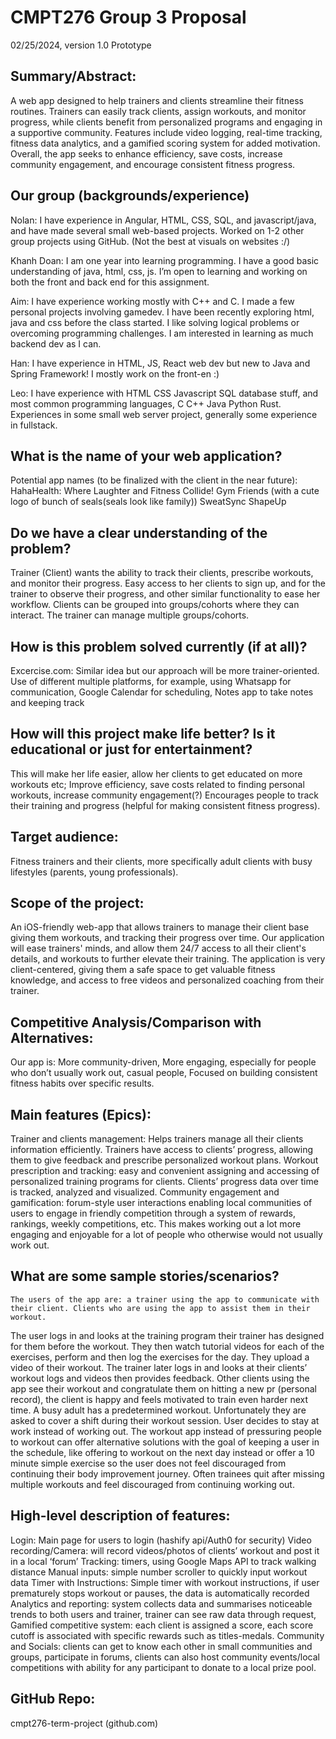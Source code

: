 # CMPT276 Group 3 Proposal
02/25/2024, version 1.0 Prototype

## Summary/Abstract:

A web app designed to help trainers and clients streamline their fitness routines. Trainers can easily track clients, assign workouts, and monitor progress, while clients benefit from personalized programs and engaging in a supportive community. Features include video logging, real-time tracking, fitness data analytics, and a gamified scoring system for added motivation. Overall, the app seeks to enhance efficiency, save costs, increase community engagement, and encourage consistent fitness progress.

## Our group (backgrounds/experience)

Nolan: I have experience in Angular, HTML, CSS, SQL, and javascript/java, and have made several small web-based projects. Worked on 1-2 other group projects using GitHub. (Not the best at visuals on websites :/) 

Khanh Doan: I am one year into learning programming. I have a good basic understanding of java, html, css, js. I’m open to learning and working on both the front and back end for this assignment.

Aim: I have experience working mostly with C++ and C. I made a few personal projects involving gamedev. I have been recently exploring html, java and css before the class started. I like solving logical problems or overcoming programming challenges. I am interested in learning as much backend dev as I can.

Han: I have experience in HTML, JS, React web dev but new to Java and Spring Framework! I mostly work on the front-en :)

Leo: I have experience with HTML CSS Javascript SQL database stuff, and most common programming languages, C C++ Java Python Rust. Experiences in some small web server project, generally some experience in fullstack. 

## What is the name of your web application?
Potential app names (to be finalized with the client in the near future):
HahaHealth: Where Laughter and Fitness Collide! 
Gym Friends (with a cute logo of bunch of seals(seals look like family))
SweatSync
ShapeUp

## Do we have a clear understanding of the problem?
Trainer (Client) wants the ability to track their clients, prescribe workouts, and monitor their progress. Easy access to her clients to sign up, and for the trainer to observe their progress, and other similar functionality to ease her workflow. Clients can be grouped into groups/cohorts where they can interact. The trainer can manage multiple groups/cohorts.

## How is this problem solved currently (if at all)?
Excercise.com: Similar idea but our approach will be more trainer-oriented.
Use of different multiple platforms, for example, using Whatsapp for communication, Google Calendar for scheduling, Notes app to take notes and keeping track

## How will this project make life better? Is it educational or just for entertainment?
This will make her life easier, allow her clients to get educated on more workouts etc;
Improve efficiency, save costs related to finding personal workouts, increase community engagement(?)
Encourages people to track their training and progress (helpful for making consistent fitness progress).

## Target audience:
Fitness trainers and their clients, more specifically adult clients with busy lifestyles (parents, young professionals).

## Scope of the project:
An iOS-friendly web-app that allows trainers to manage their client base giving them workouts, and tracking their progress over time. Our application will ease trainers' minds, and allow them 24/7 access to all their client's details, and workouts to further elevate their training. The application is very client-centered, giving them a safe space to get valuable fitness knowledge, and access to free videos and personalized coaching from their trainer.

## Competitive Analysis/Comparison with Alternatives:
Our app is:
More community-driven, 
More engaging, especially for people who don’t usually work out, casual people,
Focused on building consistent fitness habits over specific results.

## Main features (Epics):
Trainer and clients management: Helps trainers manage all their clients information efficiently. Trainers have access to clients’ progress, allowing them to give feedback and prescribe personalized workout plans.
Workout prescription and tracking: easy and convenient assigning and accessing of personalized training programs for clients. Clients’ progress data over time is tracked, analyzed and visualized.
Community engagement and gamification: forum-style user interactions enabling local communities of users to engage in friendly competition through a system of rewards, rankings, weekly competitions, etc. This makes working out a lot more engaging and enjoyable for a lot of people who otherwise would not usually work out.

## What are some sample stories/scenarios? 
	The users of the app are: a trainer using the app to communicate with their client. Clients who are using the app to assist them in their workout. 
The user logs in and looks at the training program their trainer has designed for them before the workout. They then watch tutorial videos for each of the exercises, perform and then log the exercises for the day. They upload a video of their workout. The trainer later logs in and looks at their clients’ workout logs and videos then provides feedback. Other clients using the app see their workout and congratulate them on hitting a new pr (personal record), the client is happy and feels motivated to train even harder next time.
A busy adult has a predetermined workout. Unfortunately they are asked to cover a shift during their workout session. User decides to stay at work instead of working out. The workout app instead of pressuring people to workout can offer alternative solutions with the goal of keeping a user in the schedule, like offering to workout on the next day instead or offer a 10 minute simple exercise so the user does not feel discouraged from continuing their body improvement journey. Often trainees quit after missing multiple workouts and feel discouraged from continuing working out.

## High-level description of features: 
Login:  Main page for users to login (hashify api/Auth0 for security)
Video recording/Camera: will record videos/photos of clients’ workout and post it in a local ‘forum’
Tracking:  timers, using Google Maps API to track walking distance
Manual inputs: simple number scroller to quickly input workout data
Timer with Instructions: Simple timer with workout instructions, if user prematurely stops workout or pauses, the data is automatically recorded
Analytics and reporting: system collects data and summarises noticeable trends to both users and trainer, trainer can see raw data through request,
Gamified competitive system: each client is assigned a score, each score cutoff is associated with specific rewards such as titles-medals.
Community and Socials: clients can get to know each other in small communities and groups, participate in forums, clients can also host community events/local competitions with ability for any participant to donate to a local prize pool.

## GitHub Repo: 
cmpt276-term-project (github.com)
